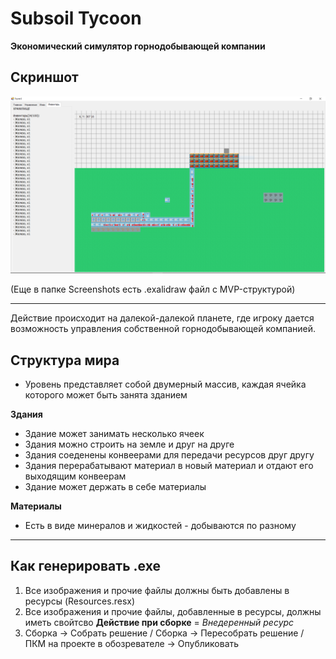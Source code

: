 # Subsoil Tycoon

**Экономический симулятор горнодобывающей компании**

## Скриншот
![](/Screenshots/2.06.PNG?raw=true)

(Еще в папке Screenshots есть .exalidraw файл с MVP-структурой)

---

Действие происходит на далекой-далекой планете, где игроку дается возможность управления собственной горнодобывающей компанией.

## Структура мира
- Уровень представляет собой двумерный массив, каждая ячейка которого может быть занята зданием

**Здания**
- Здание может занимать несколько ячеек
- Здания можно строить на земле и друг на друге
- Здания соеденены конвеерами для передачи ресурсов друг другу
- Здания перерабатывают материал в новый материал и отдают его выходящим конвеерам
- Здание может держать в себе материалы

**Материалы**
- Есть в виде минералов и жидкостей - добываются по разному

---

## Как генерировать .exe
1. Все изображения и прочие файлы должны быть добавлены в ресурсы (Resources.resx)
1. Все изображения и прочие файлы, добавленные в ресурсы, должны иметь свойтсво **Действие при сборке** = _Внедеренный ресурс_
1. Сборка -> Собрать решение / Сборка -> Пересобрать решение / ПКМ на проекте в обозревателе -> Опубликовать



